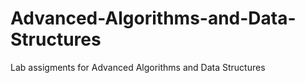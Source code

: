 # Advanced-Algorithms-and-Data-Structures
Lab assigments for Advanced Algorithms and Data Structures

